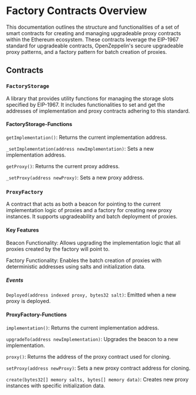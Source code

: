 # Factory Contracts Overview

This documentation outlines the structure and functionalities of a set of smart contracts for creating and managing upgradeable proxy contracts within the Ethereum ecosystem. These contracts leverage the EIP-1967 standard for upgradeable contracts, OpenZeppelin's secure upgradeable proxy patterns, and a factory pattern for batch creation of proxies.

## Contracts

### `FactoryStorage`

A library that provides utility functions for managing the storage slots specified by EIP-1967. It includes functionalities to set and get the addresses of implementation and proxy contracts adhering to this standard.

#### FactoryStorage-Functions

`getImplementation()`: Returns the current implementation address.

`_setImplementation(address newImplementation)`: Sets a new implementation address.

`getProxy()`: Returns the current proxy address.

`_setProxy(address newProxy)`: Sets a new proxy address.

### `ProxyFactory`

A contract that acts as both a beacon for pointing to the current implementation logic of proxies and a factory for creating new proxy instances. It supports upgradeability and batch deployment of proxies.

#### Key Features

Beacon Functionality: Allows upgrading the implementation logic that all proxies created by the factory will point to.

Factory Functionality: Enables the batch creation of proxies with deterministic addresses using salts and initialization data.

##### Events

`Deployed(address indexed proxy, bytes32 salt)`: Emitted when a new proxy is deployed.

#### ProxyFactory-Functions

`implementation()`: Returns the current implementation address.

`upgradeTo(address newImplementation)`: Upgrades the beacon to a new implementation.

`proxy()`: Returns the address of the proxy contract used for cloning.

`setProxy(address newProxy)`: Sets a new proxy contract address for cloning.

`create(bytes32[] memory salts, bytes[] memory data)`: Creates new proxy instances with specific initialization data.
